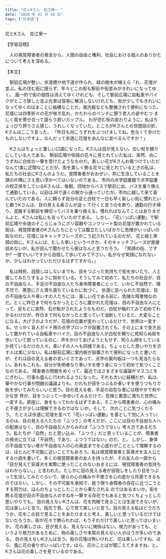 ```yaml
---
title: "花とKさん　佐江衆一 "
date: "2020 年 01 月 30 日"
tags: ["日本語"]
---
```


花とKさん　佐江衆一 

【学習目標】

　人の視覚障害者の発言から、人間の自由と権利、社会における個人のありかたについて考えを深める。

【本文】

　駅前広場が整い、歩道橋や地下道が作られ、緑の樹木が植えら「れ、花壇が並ぶ。私の住む街に限らず、年々どこの街も駅前や街並みがきれいになってゆく。 画一的で街の個性は消えてゆくけれども、そして駅前広場に自転車やバイクがところ狭しと並ぶ光景は容易に解消しないけれども、街が少しでもきれいになってゆくのはまことに結構なことだ。案内板なども整備されて便利になった。花壇には四季折々の花が咲き乱れ、かたわらのベンチに憩う老人の姿やむつ まじく肩を寄せ合って語らう若いカップル。 わが住む街の変わりように、私はちょっぴり誇りさえ感じ、うれしくなっていた。ところがKさんとの世間話の折、Kさんはここう言った。 「昨日も向こうずれをぶつけましてね。危なくて歩けたものしないですよ。なんだって歩道に花壇をあんなに並べるんですか！」

　Kさんはちょっと激しい口調になった。Kさんは目が見えない。白い杖を頼りにしている人である。 駅前広場や街路の花々に見とれていた私は、突然、向こうずねに白杖の一撃を受けたようなものだ。美しい花がKさんお傷つけていただなんて!実に迂闊なことだが、街を美しく飾る花々に見とれているときの私は、私たちの社会にKさんのようだ。覚障害者がおおぜい、共に生活していることを頭の片隅にさえ思い浮かべてはいないのである。 市内の点字図書館で点字図書の校正係をしているKさんは、毎朝、団地からバスで駅前に出、バスを乗り換えて通勤している。以前はJRで遠くの駅から通っていたが、市内に越して来て喜んでいたのである。人に頼らず自分の足と白杖で一日も早く新しい街に慣れたいと願うKさんは、目の見える奥さんが送っ て行くと言うのを断り、通勤の行き帰り、混雑する駅前を横切ってバスを乗り換える。慣れればなんてことはありませんよと、Kさんは私にも言っていたのである。 しかし、「花いっぱい運動」で駅前広場や歩道のそこらじゅうにポリ容器やコンクリート製の花壇が置かれている街は、視覚障害者のKさんたちにとっては腹立たしいばかりに危険がいっぱいの街なのだ。花壇にはキャッチフレーズがこう記されているのだが。 花と緑と笑顔の街に。Kさんには、むしろ幸いというべきか、そのキャッチフレーズが直接読めないが、私が読んで聞かせたら彼はなんと言うだろう。 「笑顔の街、ですか? 一度でいいですから目隠して歩いてみて下さい。私がなぜ笑顔になれないか、少しはわかっていただけるはずですから。」

　私は時折、目隠しはしないまでも、目をつぶった気持ちで街を歩いたり、人と接してみたりするように努めている。そうしてみて初めて、私たちの社会が、目の不自由な人、手足の不自由な人たち身体障害者にとって、いかに不自然で、理不尽で、悪意にさえ満ち満ちているかに気づく。 歩道に並べられた花壇は、目の不自由な人や車いすの人たちには、美しい花である前に、危険な障害物なのだ。とくに昨日まで何もなかったところに置かれた花壇は、目の不自由な人にとって、足もとに突然、石が転がされたようなものだ。白杖が触れてみて初めてわかるわけだが、昨日まで何もなかったと思っていて油断していると、大変なことになる。大げさのようだが、花壇の位置が変わっているだけで、世界は一変する。せっかく盲人ガイド用の点字ブロックが設置されても、その上にまで突き出して置かれている自転車やバイク。目の不自由な人が白杖を頼りに見知らぬ街を歩いていて困っているのに、声をかけてあげようともせず、知らん顔をしているか見ているだけの人々。車いすの人へも同様である。ちょっとした思いやりを示す人は実に少ない。私は駅前広場に案内板が設置されて便利になったと書いたが、それは目の見える者の言いぐさであって、点字の案内板は一つも見当たらない。あれもこれも、自分が失明者なり車いすを使う身になって初めて気づくことなのである。 障害者の問題をめぐって、最近ではさまざまな議論がマスコミをにぎわし、行事も盛んに行われるようになった。それも大いに結構だが、私は、華やかな行事や問題の議論よりも、だれもが目をつぶるか車いすを使うつもりで街を歩いてみたらいいと思う。目の見える者、手足の自在な者には穏やかで和やかな世 界が、目をつぶって一歩歩いてみるだけで、危険と悪意に満ちた世界に一変する。即座に、身をもってわかるはずである。そこから障害者の、心の痛みと不便さが少しは理解できるのではな いか。そして、次のことに気づくだろう。 たとえば歩道に花壇を並べて「花いっぱい運動」を善として悦に入っているのは、目の見える人たちの「ふつう」の考えだが、ここには目の不自由な人への配慮はなく、目の不自由な人からみれば「ふつうでない」考え方であるだろう。私たちが「自然」だと思い込み、「ふつう」だと思っていることが、障害者の視点に立てば「不自然」であり、ふつうではない」のだ、と。 しかし、身体の不自由でない者が不自由な人の心の奥底までを心底わがこととして理解するのは、ほとんど不可能に近いことでもあろう。私は視覚障害者と盲導犬を主人公とする小説を書いて、多くの視覚障害者の友人を持ったが、その友人の一部から「目が見えて盲導犬を実際に使ったことのないおまえには、視覚障害者の気持ちはわからない。」と言われた。たしかに目の見える者が目隠しをしたり目をつぶって生活してみたぐらいで、彼らの心の痛みや不便さを心の底から共感できるものではない。しかし、その不可能を承知で、能う限り身障者の存在に近づこうとする努力は、ほんのちょっとしたことから果たされる のではあるまいか。街を飾る花壇が目の不自由な人のすねを一撃する存在でもあると気づくちょっとした思いやりでも。 目の見えないKさんは、花を肉眼で見ることは生涯できないが、花は美しいと言う。指先で見、心で見て美しいと言う。目の見える私はどうだろうか。花をこの目で見ることをあたりまえと考え、美しいと思っているだけではないだろうか。街が花々で飾られれば、もうそれだけで美しいと思ってはいまいか。 花の美しさは、目が見える、見えないに関係はない。視力があっても、というより視力があるために、物の美しさや本質の見えない人のほうが多いのである。 目の見えないKさんは言う。街の花壇は怖いけれど、花は美しいですね、ほら、風に花の香りがいっぱいです。ほら、花のことばが聞こえてきますね、と。Kさんは花の美しさを見ているのである。